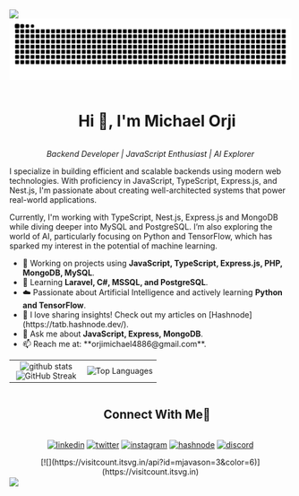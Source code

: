 <img src="https://user-images.githubusercontent.com/73097560/115834477-dbab4500-a447-11eb-908a-139a6edaec5c.gif" align="center">

<!--- snake -->
<div align="center">
  <picture>
  <source media="(prefers-color-scheme: dark)" srcset="https://raw.githubusercontent.com/mjavason/mjavason/output/github-contribution-grid-snake-dark.svg" />
  <source media="(prefers-color-scheme: light)" srcset="https://raw.githubusercontent.com/mjavason/mjavason/output/github-contribution-grid-snake.svg" />
  <img alt="github-snake" src="https://raw.githubusercontent.com/mjavason/mjavason/output/github-contribution-grid-snake.svg" />
  </picture>
</div>

<!--h1 without bottom border-->
<div id="user-content-toc">
  <ul align="center">
    <summary><h1 style="display: inline-block">Hi 👋, I'm Michael Orji</h1></summary>
  </ul>
</div>

<p align="center">
  <em>Backend Developer | JavaScript Enthusiast | AI Explorer</em>
</p>

<!--Intro start-->
<p>
I specialize in building efficient and scalable backends using modern web technologies. With proficiency in JavaScript, TypeScript, Express.js, and Nest.js, I'm passionate about creating well-architected systems that power real-world applications.
</p>

<p>
Currently, I'm working with TypeScript, Nest.js, Express.js and MongoDB while diving deeper into MySQL and PostgreSQL. I’m also exploring the world of AI, particularly focusing on Python and TensorFlow, which has sparked my interest in the potential of machine learning.
</p>

<ul>
  <li>🔭 Working on projects using <strong>JavaScript, TypeScript, Express.js, PHP, MongoDB, MySQL</strong>.</li>
  <li>🌱 Learning <strong>Laravel, C#, MSSQL, and PostgreSQL</strong>.</li>
  <li>☁️ Passionate about Artificial Intelligence and actively learning <strong>Python and TensorFlow</strong>.</li>
  <li>📝 I love sharing insights! Check out my articles on [Hashnode](https://tatb.hashnode.dev/).</li>
  <li>💬 Ask me about <strong>JavaScript, Express, MongoDB</strong>.</li>
  <li>📫 Reach me at: **orjimichael4886@gmail.com**.</li>
</ul>

<!--- stats & Trophy (start) -->
<p align="center">
  <table align="center">
    <tr border="none">
      <td width="50%" align="center">
        <picture>
          <source media="(prefers-color-scheme: dark)" srcset="https://github-readme-stats.vercel.app/api?username=mjavason&theme=dark&show_icons=true&count_private=true" />
          <source media="(prefers-color-scheme: light)" srcset="https://github-readme-stats.vercel.app/api?username=mjavason&theme=light&show_icons=true&count_private=true" />
          <img alt="github stats" src="https://github-readme-stats.vercel.app/api?username=mjavason&theme=dark&show_icons=true&count_private=true" />
        </picture>
        <br>
        <picture>
          <source media="(prefers-color-scheme: dark)" srcset="https://github-readme-streak-stats.herokuapp.com/?user=mjavason&theme=dark&hide_border=false&count_private=true" />
          <source media="(prefers-color-scheme: light)" srcset="https://github-readme-streak-stats.herokuapp.com/?user=mjavason&theme=white&hide_border=false&count_private=true" />
          <img alt="GitHub Streak" src="https://github-readme-streak-stats.herokuapp.com/?user=mjavason&theme=dark&hide_border=false&count_private=true" />
        </picture>
      </td>
      <td width="50%" align="center">
        <picture>
          <source media="(prefers-color-scheme: dark)" srcset="https://github-readme-stats.anuraghazra1.vercel.app/api/top-langs/?username=mjavason&theme=dark&hide_border=false&no-bg=true&no-frame=true&langs_count=5&hide=css,html" />
          <source media="(prefers-color-scheme: light)" srcset="https://github-readme-stats.anuraghazra1.vercel.app/api/top-langs/?username=mjavason&theme=light&hide_border=false&no-bg=true&no-frame=true&langs_count=5&hide=css,html" />
          <img alt="Top Languages" src="https://github-readme-stats.anuraghazra1.vercel.app/api/top-langs/?username=mjavason&theme=dark&hide_border=false&no-bg=true&no-frame=true&langs_count=5&hide=css,html" />
        </picture>
      </td>
    </tr>
  </table>
</p>
<!--- stats & Trophy (end) -->

<!-- Connect with me -->
<!--h2 without bottom border-->
<div id="user-content-toc">
  <ul align="center">
    <summary><h2 style="display: inline-block">Connect With Me🤝</h2></summary>
  </ul>
</div>

<!--icons and links-->
<p align="center">
  <a href="https://www.linkedin.com/in/michael-orji-1274b1220" target="blank"><img align="center" src="https://user-images.githubusercontent.com/88904952/234979284-68c11d7f-1acc-4f0c-ac78-044e1037d7b0.png" alt="linkedin" height="50" width="50" /></a>
  <a href="https://twitter.com/michelson_java" target="blank"><img align="center" src="https://user-images.githubusercontent.com/88904952/234980676-61bfb021-ecc8-48f7-88e6-34c1b06c4a58.png" alt="twitter" height="50" width="50" /></a> 
  <a href="https://www.instagram.com/emerald_inc/" target="blank"><img align="center" src="https://user-images.githubusercontent.com/88904952/234981169-2dd1e58f-4b7e-468c-8213-034ba62156c3.png" alt="instagram" height="50" width="50" /></a>
  <a href="https://tatb.hashnode.dev/" target="blank"><img align="center" src="https://user-images.githubusercontent.com/88904952/234982196-562aea17-5532-4550-8c08-1c7cb994a541.png" alt="hashnode" height="50" width="50" /></a>
  <a href="https://discord.com/users/Michaelsxn#5153" target="blank"><img align="center" src="https://user-images.githubusercontent.com/88904952/234982627-019fd336-6248-453c-9b05-97c13fd1d207.png" alt="discord" height="50" width="50" /></a>
</p>

<!--profile visit count-->
<div align="center">
[![](https://visitcount.itsvg.in/api?id=mjavason=3&color=6)](https://visitcount.itsvg.in)
</div>

<!--horizontal divider(gradiant)-->
<img src="https://user-images.githubusercontent.com/73097560/115834477-dbab4500-a447-11eb-908a-139a6edaec5c.gif" align="center">
